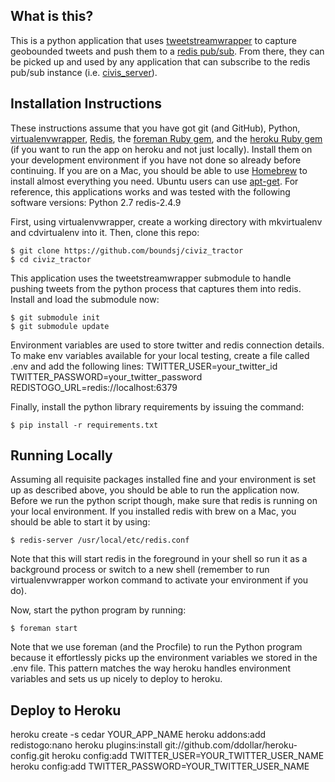 What is this?
-------------
This is a python application that uses [tweetstreamwrapper](https://github.com/boundsj/tweetstreamwrapper) to capture geobounded tweets and push them to a [redis pub/sub](http://redis.io/topics/pubsub). From there, they can be picked up and used by any application that can subscribe to the redis pub/sub instance (i.e. [civis_server](https://github.com/boundsj/civiz_server)). 

Installation Instructions
-------------------------
These instructions assume that you have got git (and GitHub), Python, [virtualenvwrapper](http://www.doughellmann.com/projects/virtualenvwrapper/), [Redis](http://redis.io/), the [foreman Ruby gem](http://rubygems.org/gems/foreman), and the [heroku Ruby gem](http://devcenter.heroku.com/articles/using-the-cli) (if you want to run the app on heroku and not just locally). Install them on your development environment if you have not done so already before continuing. If you are on a Mac, you should be able to use [Homebrew](http://mxcl.github.com/homebrew/) to install almost everything you need. Ubuntu users can use [apt-get](https://help.ubuntu.com/8.04/serverguide/C/apt-get.html). For reference, this applications works and was tested with the following software versions:
Python 2.7
redis-2.4.9

First, using virtualenvwrapper, create a working directory with mkvirtualenv and cdvirtualenv into it. Then, clone this repo:

    $ git clone https://github.com/boundsj/civiz_tractor 
    $ cd civiz_tractor

This application uses the tweetstreamwrapper submodule to handle pushing tweets from the python process that captures them into redis. Install and load the submodule now:

    $ git submodule init
    $ git submodule update

Environment variables are used to store twitter and redis connection details. To make env variables available for your local testing, create a file called .env and add the following lines:
TWITTER_USER=your_twitter_id
TWITTER_PASSWORD=your_twitter_password
REDISTOGO_URL=redis://localhost:6379

Finally, install the python library requirements by issuing the command:

    $ pip install -r requirements.txt

Running Locally
---------------
Assuming all requisite packages installed fine and your environment is set up as described above, you should be able to run the application now. Before we run the python script though, make sure that redis is running on your local environment. If you installed redis with brew on a Mac, you should be able to start it by using:

    $ redis-server /usr/local/etc/redis.conf

Note that this will start redis in the foreground in your shell so run it as a background process or switch to a new shell (remember to run virtualenvwrapper workon command to activate your environment if you do). 

Now, start the python program by running:

    $ foreman start

Note that we use foreman (and the Procfile) to run the Python program because it effortlessly picks up the environment variables we stored in the .env file. This pattern matches the way heroku handles environment variables and sets us up nicely to deploy to heroku.

Deploy to Heroku
----------------
heroku create -s cedar YOUR_APP_NAME
heroku addons:add redistogo:nano
heroku plugins:install git://github.com/ddollar/heroku-config.git
heroku config:add TWITTER_USER=YOUR_TWITTER_USER_NAME
heroku config:add TWITTER_PASSWORD=YOUR_TWITTER_USER_NAME

